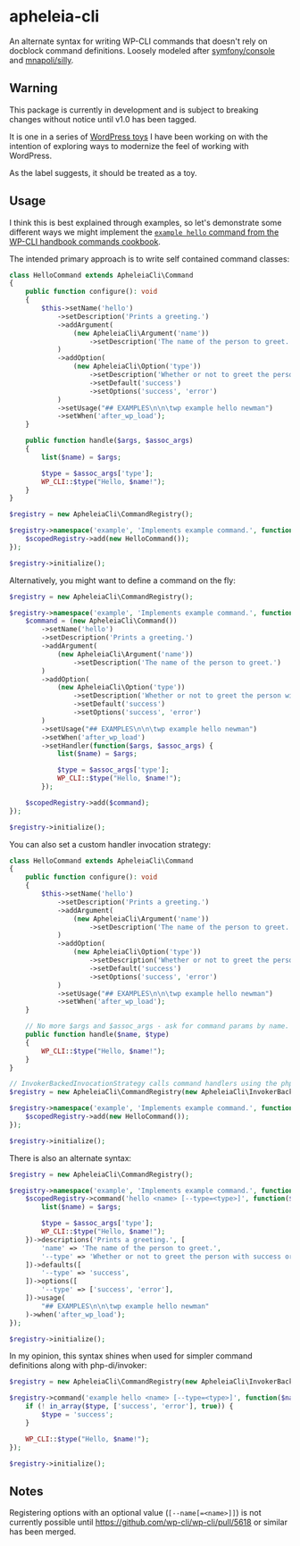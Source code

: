# apheleia-cli

An alternate syntax for writing WP-CLI commands that doesn't rely on docblock command definitions. Loosely modeled after [symfony/console](https://github.com/symfony/console) and [mnapoli/silly](https://github.com/mnapoli/silly/).

## Warning

This package is currently in development and is subject to breaking changes without notice until v1.0 has been tagged.

It is one in a series of [WordPress toys](https://github.com/ssnepenthe?tab=repositories&q=topic%3Atoy+topic%3Awordpress&type=&language=&sort=) I have been working on with the intention of exploring ways to modernize the feel of working with WordPress.

As the label suggests, it should be treated as a toy.

## Usage

I think this is best explained through examples, so let's demonstrate some different ways we might implement the [`example hello` command from the WP-CLI handbook commands cookbook](https://make.wordpress.org/cli/handbook/guides/commands-cookbook/#annotating-with-phpdoc).

The intended primary approach is to write self contained command classes:

```php
class HelloCommand extends ApheleiaCli\Command
{
    public function configure(): void
    {
        $this->setName('hello')
            ->setDescription('Prints a greeting.')
            ->addArgument(
                (new ApheleiaCli\Argument('name'))
                    ->setDescription('The name of the person to greet.')
            )
            ->addOption(
                (new ApheleiaCli\Option('type'))
                    ->setDescription('Whether or not to greet the person with success or error.')
                    ->setDefault('success')
                    ->setOptions('success', 'error')
            )
            ->setUsage("## EXAMPLES\n\n\twp example hello newman")
            ->setWhen('after_wp_load');
    }

    public function handle($args, $assoc_args)
    {
        list($name) = $args;

        $type = $assoc_args['type'];
        WP_CLI::$type("Hello, $name!");
    }
}

$registry = new ApheleiaCli\CommandRegistry();

$registry->namespace('example', 'Implements example command.', function($scopedRegistry) {
    $scopedRegistry->add(new HelloCommand());
});

$registry->initialize();
```

Alternatively, you might want to define a command on the fly:

```php
$registry = new ApheleiaCli\CommandRegistry();

$registry->namespace('example', 'Implements example command.', function($scopedRegistry) {
    $command = (new ApheleiaCli\Command())
        ->setName('hello')
        ->setDescription('Prints a greeting.')
        ->addArgument(
            (new ApheleiaCli\Argument('name'))
                ->setDescription('The name of the person to greet.')
        )
        ->addOption(
            (new ApheleiaCli\Option('type'))
                ->setDescription('Whether or not to greet the person with success or error.')
                ->setDefault('success')
                ->setOptions('success', 'error')
        )
        ->setUsage("## EXAMPLES\n\n\twp example hello newman")
        ->setWhen('after_wp_load')
        ->setHandler(function($args, $assoc_args) {
            list($name) = $args;

            $type = $assoc_args['type'];
            WP_CLI::$type("Hello, $name!");
        });

    $scopedRegistry->add($command);
});

$registry->initialize();
```

You can also set a custom handler invocation strategy:

```php
class HelloCommand extends ApheleiaCli\Command
{
    public function configure(): void
    {
        $this->setName('hello')
            ->setDescription('Prints a greeting.')
            ->addArgument(
                (new ApheleiaCli\Argument('name'))
                    ->setDescription('The name of the person to greet.')
            )
            ->addOption(
                (new ApheleiaCli\Option('type'))
                    ->setDescription('Whether or not to greet the person with success or error.')
                    ->setDefault('success')
                    ->setOptions('success', 'error')
            )
            ->setUsage("## EXAMPLES\n\n\twp example hello newman")
            ->setWhen('after_wp_load');
    }

    // No more $args and $assoc_args - ask for command params by name.
    public function handle($name, $type)
    {
        WP_CLI::$type("Hello, $name!");
    }
}

// InvokerBackedInvocationStrategy calls command handlers using the php-di/invoker package.
$registry = new ApheleiaCli\CommandRegistry(new ApheleiaCli\InvokerBackedInvocationStrategy());

$registry->namespace('example', 'Implements example command.', function($scopedRegistry) {
    $scopedRegistry->add(new HelloCommand());
});

$registry->initialize();
```

There is also an alternate syntax:

```php
$registry = new ApheleiaCli\CommandRegistry();

$registry->namespace('example', 'Implements example command.', function($scopedRegistry) {
    $scopedRegistry->command('hello <name> [--type=<type>]', function($args, $assoc_args) {
        list($name) = $args;

        $type = $assoc_args['type'];
        WP_CLI::$type("Hello, $name!");
    })->descriptions('Prints a greeting.', [
        'name' => 'The name of the person to greet.',
        '--type' => 'Whether or not to greet the person with success or error.',
    ])->defaults([
        '--type' => 'success',
    ])->options([
        '--type' => ['success', 'error'],
    ])->usage(
        "## EXAMPLES\n\n\twp example hello newman"
    )->when('after_wp_load');
});

$registry->initialize();
```

In my opinion, this syntax shines when used for simpler command definitions along with php-di/invoker:

```php
$registry = new ApheleiaCli\CommandRegistry(new ApheleiaCli\InvokerBackedInvocationStrategy());

$registry->command('example hello <name> [--type=<type>]', function($name, $type = 'success') {
    if (! in_array($type, ['success', 'error'], true)) {
        $type = 'success';
    }

    WP_CLI::$type("Hello, $name!");
});

$registry->initialize();
```

## Notes

Registering options with an optional value (`[--name[=<name>]]`) is not currently possible until https://github.com/wp-cli/wp-cli/pull/5618 or similar has been merged.
